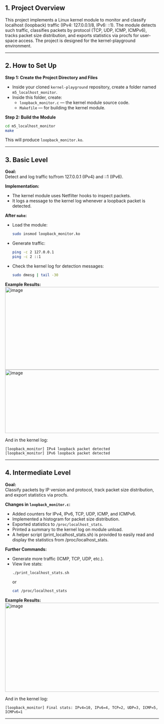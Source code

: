 ## 1. Project Overview

This project implements a Linux kernel module to monitor and classify localhost (loopback) traffic (IPv4: 127.0.0.1/8, IPv6: ::1). The module detects such traffic, classifies packets by protocol (TCP, UDP, ICMP, ICMPv6), tracks packet size distribution, and exports statistics via procfs for user-space access. The project is designed for the kernel-playground environment.

---

## 2. How to Set Up

**Step 1: Create the Project Directory and Files**
- Inside your cloned `kernel-playground` repository, create a folder named `m5_localhost_monitor`.
- Inside this folder, create:
  - `loopback_monitor.c` — the kernel module source code.
  - `Makefile` — for building the kernel module.


**Step 2: Build the Module**
```sh
cd m5_localhost_monitor
make
```
This will produce `loopback_monitor.ko`.

---

## 3. Basic Level

**Goal:**  
Detect and log traffic to/from 127.0.0.1 (IPv4) and ::1 (IPv6).

**Implementation:**  
- The kernel module uses Netfilter hooks to inspect packets.
- It logs a message to the kernel log whenever a loopback packet is detected.

**After `make`:**
- Load the module:
  ```sh
  sudo insmod loopback_monitor.ko
  ```
- Generate traffic:
  ```sh
  ping -c 2 127.0.0.1
  ping -c 2 ::1
  ```
- Check the kernel log for detection messages:
  ```sh
  sudo dmesg | tail -30
  ```

**Example Results:**
<img width="1210" height="271" alt="image" src="https://github.com/user-attachments/assets/af65e5cf-74b9-4e84-8fea-3c888d6ee20f" />
<img width="1213" height="208" alt="image" src="https://github.com/user-attachments/assets/b5d5cdd1-86a6-46fc-858e-be0e79668921" />

And in the kernel log:
```
[loopback_monitor] IPv4 loopback packet detected
[loopback_monitor] IPv6 loopback packet detected
```


---

## 4. Intermediate Level

**Goal:**  
Classify packets by IP version and protocol, track packet size distribution, and export statistics via procfs.

**Changes in `loopback_monitor.c`:**
- Added counters for IPv4, IPv6, TCP, UDP, ICMP, and ICMPv6.
- Implemented a histogram for packet size distribution.
- Exported statistics to `/proc/localhost_stats`.
- Printed a summary to the kernel log on module unload.
- A helper script (print_localhost_stats.sh) is provided to easily read and display the statistics from /proc/localhost_stats.

**Further Commands:**
- Generate more traffic (ICMP, TCP, UDP, etc.).
- View live stats:
  ```sh
  ./print_localhost_stats.sh
  ```
  or
  ```sh
  cat /proc/localhost_stats
  ```


**Example Results:**
<img width="1209" height="292" alt="image" src="https://github.com/user-attachments/assets/82d93165-4684-4c55-bbba-4e48179d9a0b" />

And in the kernel log:
```
[loopback_monitor] Final stats: IPv4=10, IPv6=4, TCP=2, UDP=3, ICMP=5, ICMPv6=1
```

---
